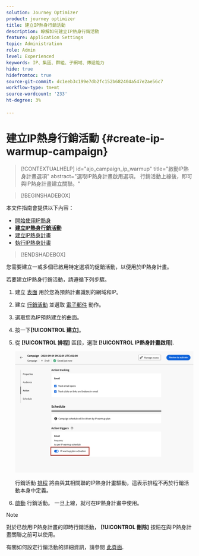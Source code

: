 ```yaml
---
solution: Journey Optimizer
product: journey optimizer
title: 建立IP熱身行銷活動
description: 瞭解如何建立IP熱身行銷活動
feature: Application Settings
topic: Administration
role: Admin
level: Experienced
keywords: IP、集區、群組、子網域、傳遞能力
hide: true
hidefromtoc: true
source-git-commit: dc1eeb3c199e7db2fc152b682404a547e2ae56c7
workflow-type: tm+mt
source-wordcount: '233'
ht-degree: 3%

---
```


# 建立IP熱身行銷活動 {#create-ip-warmup-campaign}

>[!CONTEXTUALHELP]
>id="ajo_campaign_ip_warmup"
>title="啟動IP熱身計畫選項"
>abstract="選取IP熱身計畫啟用選項。 行銷活動上線後，即可與IP熱身計畫建立關聯。"

>[!BEGINSHADEBOX]

本文件指南會提供以下內容：

* [開始使用IP熱身](ip-warmup-gs.md)
* **[建立IP熱身行銷活動](ip-warmup-campaign.md)**
* [建立IP熱身計畫](ip-warmup-plan.md)
* [執行IP熱身計畫](ip-warmup-running.md)

>[!ENDSHADEBOX]

您需要建立一或多個已啟用特定選項的促銷活動，以便用於IP熱身計畫。

若要建立IP熱身行銷活動，請遵循下列步驟。

1. 建立 [表面](channel-surfaces.md) 用於您為預熱計畫識別的網域和IP。<!--how do you identify these or who does it at the customer level?-->

1. 建立 [行銷活動](../campaigns/create-campaign.md) 並選取 [電子郵件](../email/create-email.md#create-email-journey-campaign) 動作。

1. 選取您為IP預熱建立的曲面。

   <!--You must use the same surface as the one that will be used for the asociated IP warmup plan. [Learn how to create an IP warmup plan](#create-ip-warmup-plan)-->

1. 按一下&#x200B;**[!UICONTROL 建立]**。

1. 從 **[!UICONTROL 排程]** 區段，選取 **[!UICONTROL IP熱身計畫啟用]**.

   ![](assets/ip-warmup-campaign-plan-activation.png)

   行銷活動 [排程](../campaigns/create-campaign.md#schedule) 將由與其相關聯的IP熱身計畫驅動，這表示排程不再於行銷活動本身中定義。

1. [啟動](../campaigns/review-activate-campaign.md) 行銷活動。 一旦上線，就可在IP熱身計畫中使用。

>[!NOTE]
>
>對於已啟用IP熱身計畫的即時行銷活動， **[!UICONTROL 刪除]** 按鈕在與IP熱身計畫關聯之前可以使用。

有關如何設定行銷活動的詳細資訊，請參閱 [此頁面](../campaigns/get-started-with-campaigns.md).


